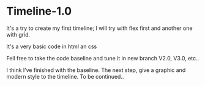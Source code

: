 # Timeline-1.0
It's a try to create my first timeline; I will try with flex first and  another one with grid.

It's a very basic code in html an css

Fell free to take the code baseline and tune it in new branch V2.0, V3.0, etc..

I think I’ve finished with the baseline. The next step, give a graphic and modern style to the timeline. To be continued.. 
